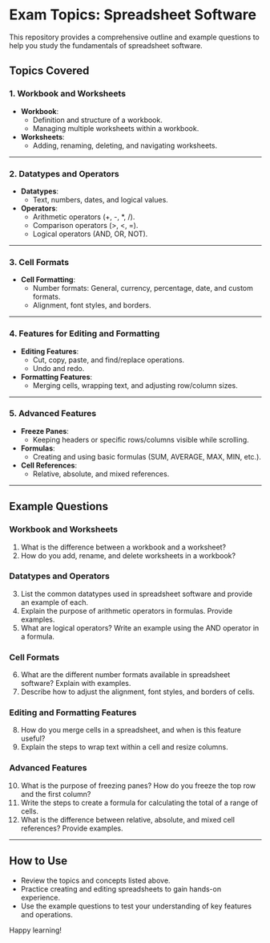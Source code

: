 # Exam Topics: Spreadsheet Software  

This repository provides a comprehensive outline and example questions to help you study the fundamentals of spreadsheet software.  

## Topics Covered  

### 1. Workbook and Worksheets  
- **Workbook**:  
  - Definition and structure of a workbook.  
  - Managing multiple worksheets within a workbook.  
- **Worksheets**:  
  - Adding, renaming, deleting, and navigating worksheets.  

---

### 2. Datatypes and Operators  
- **Datatypes**:  
  - Text, numbers, dates, and logical values.  
- **Operators**:  
  - Arithmetic operators (+, -, *, /).  
  - Comparison operators (>, <, =).  
  - Logical operators (AND, OR, NOT).  

---

### 3. Cell Formats  
- **Cell Formatting**:  
  - Number formats: General, currency, percentage, date, and custom formats.  
  - Alignment, font styles, and borders.  

---

### 4. Features for Editing and Formatting  
- **Editing Features**:  
  - Cut, copy, paste, and find/replace operations.  
  - Undo and redo.  
- **Formatting Features**:  
  - Merging cells, wrapping text, and adjusting row/column sizes.  

---

### 5. Advanced Features  
- **Freeze Panes**:  
  - Keeping headers or specific rows/columns visible while scrolling.  
- **Formulas**:  
  - Creating and using basic formulas (SUM, AVERAGE, MAX, MIN, etc.).  
- **Cell References**:  
  - Relative, absolute, and mixed references.  

---

## Example Questions  

### Workbook and Worksheets  
1. What is the difference between a workbook and a worksheet?  
2. How do you add, rename, and delete worksheets in a workbook?  

### Datatypes and Operators  
3. List the common datatypes used in spreadsheet software and provide an example of each.  
4. Explain the purpose of arithmetic operators in formulas. Provide examples.  
5. What are logical operators? Write an example using the AND operator in a formula.  

### Cell Formats  
6. What are the different number formats available in spreadsheet software? Explain with examples.  
7. Describe how to adjust the alignment, font styles, and borders of cells.  

### Editing and Formatting Features  
8. How do you merge cells in a spreadsheet, and when is this feature useful?  
9. Explain the steps to wrap text within a cell and resize columns.  

### Advanced Features  
10. What is the purpose of freezing panes? How do you freeze the top row and the first column?  
11. Write the steps to create a formula for calculating the total of a range of cells.  
12. What is the difference between relative, absolute, and mixed cell references? Provide examples.  

---

## How to Use  
- Review the topics and concepts listed above.  
- Practice creating and editing spreadsheets to gain hands-on experience.  
- Use the example questions to test your understanding of key features and operations.  

Happy learning!
